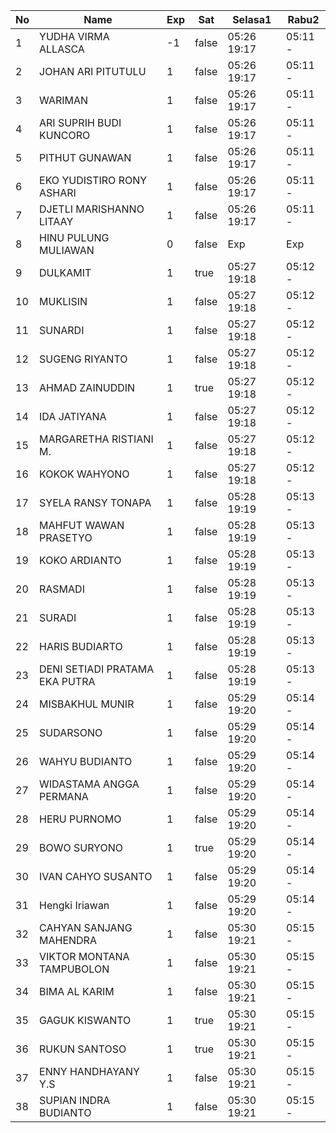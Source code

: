 | No | Name | Exp | Sat | Selasa1 | Rabu2 |
|-----|-----|-----|-----|-----|-----|
| 1 | YUDHA VIRMA ALLASCA | -1 | false | 05:26 19:17 | 05:11 - |
| 2 | JOHAN ARI PITUTULU | 1 | false | 05:26 19:17 | 05:11 - |
| 3 | WARIMAN | 1 | false | 05:26 19:17 | 05:11 - |
| 4 | ARI SUPRIH BUDI KUNCORO | 1 | false | 05:26 19:17 | 05:11 - |
| 5 | PITHUT GUNAWAN | 1 | false | 05:26 19:17 | 05:11 - |
| 6 | EKO YUDISTIRO RONY ASHARI | 1 | false | 05:26 19:17 | 05:11 - |
| 7 | DJETLI MARISHANNO LITAAY | 1 | false | 05:26 19:17 | 05:11 - |
| 8 | HINU PULUNG MULIAWAN | 0 | false | Exp | Exp |
| 9 | DULKAMIT | 1 | true | 05:27 19:18 | 05:12 - |
| 10 | MUKLISIN | 1 | false | 05:27 19:18 | 05:12 - |
| 11 | SUNARDI | 1 | false | 05:27 19:18 | 05:12 - |
| 12 | SUGENG RIYANTO | 1 | false | 05:27 19:18 | 05:12 - |
| 13 | AHMAD ZAINUDDIN | 1 | true | 05:27 19:18 | 05:12 - |
| 14 | IDA JATIYANA | 1 | false | 05:27 19:18 | 05:12 - |
| 15 | MARGARETHA RISTIANI M. | 1 | false | 05:27 19:18 | 05:12 - |
| 16 | KOKOK WAHYONO | 1 | false | 05:27 19:18 | 05:12 - |
| 17 | SYELA RANSY TONAPA | 1 | false | 05:28 19:19 | 05:13 - |
| 18 | MAHFUT WAWAN PRASETYO | 1 | false | 05:28 19:19 | 05:13 - |
| 19 | KOKO ARDIANTO | 1 | false | 05:28 19:19 | 05:13 - |
| 20 | RASMADI | 1 | false | 05:28 19:19 | 05:13 - |
| 21 | SURADI | 1 | false | 05:28 19:19 | 05:13 - |
| 22 | HARIS BUDIARTO | 1 | false | 05:28 19:19 | 05:13 - |
| 23 | DENI SETIADI PRATAMA EKA PUTRA | 1 | false | 05:28 19:19 | 05:13 - |
| 24 | MISBAKHUL MUNIR | 1 | false | 05:29 19:20 | 05:14 - |
| 25 | SUDARSONO | 1 | false | 05:29 19:20 | 05:14 - |
| 26 | WAHYU BUDIANTO | 1 | false | 05:29 19:20 | 05:14 - |
| 27 | WIDASTAMA ANGGA PERMANA | 1 | false | 05:29 19:20 | 05:14 - |
| 28 | HERU PURNOMO | 1 | false | 05:29 19:20 | 05:14 - |
| 29 | BOWO SURYONO | 1 | true | 05:29 19:20 | 05:14 - |
| 30 | IVAN CAHYO SUSANTO | 1 | false | 05:29 19:20 | 05:14 - |
| 31 | Hengki Iriawan | 1 | false | 05:29 19:20 | 05:14 - |
| 32 | CAHYAN SANJANG MAHENDRA | 1 | false | 05:30 19:21 | 05:15 - |
| 33 | VIKTOR MONTANA TAMPUBOLON | 1 | false | 05:30 19:21 | 05:15 - |
| 34 | BIMA AL KARIM | 1 | false | 05:30 19:21 | 05:15 - |
| 35 | GAGUK KISWANTO | 1 | true | 05:30 19:21 | 05:15 - |
| 36 | RUKUN SANTOSO | 1 | true | 05:30 19:21 | 05:15 - |
| 37 | ENNY HANDHAYANY Y.S | 1 | false | 05:30 19:21 | 05:15 - |
| 38 | SUPIAN INDRA BUDIANTO | 1 | false | 05:30 19:21 | 05:15 - |
